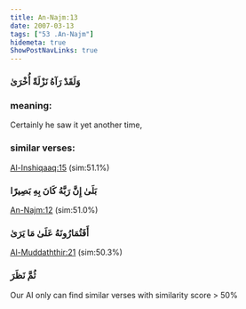 ```yaml
---
title: An-Najm:13
date: 2007-03-13
tags: ["53 .An-Najm"]
hidemeta: true 
ShowPostNavLinks: true 
---
```

### وَلَقَدْ رَآهُ نَزْلَةً أُخْرَىٰ
### meaning: 
Certainly he saw it yet another time,
### similar verses: 

[Al-Inshiqaaq:15](/84/15) (sim:51.1%)

### بَلَىٰ إِنَّ رَبَّهُ كَانَ بِهِ بَصِيرًا

[An-Najm:12](/53/12) (sim:51.0%)

### أَفَتُمَارُونَهُ عَلَىٰ مَا يَرَىٰ

[Al-Muddaththir:21](/74/21) (sim:50.3%)

### ثُمَّ نَظَرَ

Our AI only can find similar verses with similarity score > 50% 


